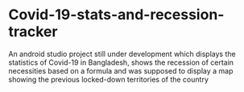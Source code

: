 # Covid-19-stats-and-recession-tracker
An android studio project still under development which displays the statistics of Covid-19 in Bangladesh, shows the recession of certain necessities based on a formula and was supposed to display a map showing the previous locked-down territories of the country
